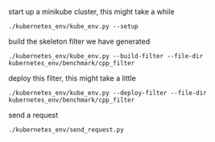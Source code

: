 start up a minikube cluster, this might take a while

`./kubernetes_env/kube_env.py --setup`

build the skeleton filter we have generated

`./kubernetes_env/kube_env.py --build-filter --file-dir kubernetes_env/benchmark/cpp_filter`

deploy this filter, this might take a little

`./kubernetes_env/kube_env.py --deploy-filter --file-dir kubernetes_env/benchmark/cpp_filter`

send a request

`./kubernetes_env/send_request.py`



